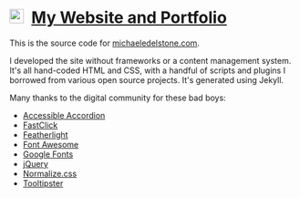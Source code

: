 # [<img src="https://michaeledelstone.com/favicon.ico" width="25px" />](https://michaeledelstone.com) &nbsp;[My Website and Portfolio](https://michaeledelstone.com)

This is the source code for [michaeledelstone.com](https://michaeledelstone.com).

I developed the site without frameworks or a content management system. It's all hand-coded HTML and CSS, with a handful of scripts and plugins I borrowed from various open source projects. It's generated using Jekyll.

Many thanks to the digital community for these bad boys:

* [Accessible Accordion](https://a11y.nicolas-hoffmann.net/accordion/)
* [FastClick](https://ftlabs.github.io/fastclick/)
* [Featherlight](https://noelboss.github.io/featherlight/)
* [Font Awesome](https://fontawesome.com/)
* [Google Fonts](https://fonts.google.com/)
* [jQuery](https://jquery.com/)
* [Normalize.css](https://necolas.github.io/normalize.css/)
* [Tooltipster](https://calebjacob.github.io/tooltipster/)
